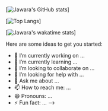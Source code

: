 ### 

[![Jawara's GitHub stats](https://github-readme-stats.vercel.app/api?username=jawaragordon&show_icons=true&theme=dark)]

[![Top Langs](https://github-readme-stats.vercel.app/api/top-langs/?username=jawaragordon&layout=compact)]

[![Jawara's wakatime stats](https://github-readme-stats.vercel.app/api/wakatime?username=jawaragordon)]

Here are some ideas to get you started:

- 🔭 I’m currently working on ...
- 🌱 I’m currently learning ...
- 👯 I’m looking to collaborate on ...
- 🤔 I’m looking for help with ...
- 💬 Ask me about ...
- 📫 How to reach me: ...
- 😄 Pronouns: ...
- ⚡ Fun fact: ...
-->
